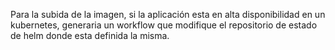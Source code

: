Para la subida de la imagen, si la aplicación esta en alta disponibilidad en un kubernetes, generaria un workflow que modifique el repositorio de estado de helm donde esta definida la misma. 
